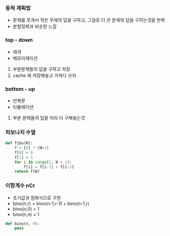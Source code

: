 ### 동적 계획법
- 문제를 쪼개서 작은 무제의 답을 구하고, 그걸로 더 큰 문제의 답을 구하는것을 반복
- 분할정복과 비슷한 느낌

### top - down
- 재귀
- 메모이제이션
 1. 부분문제들의 답을 구하고 저장
 2. cache 에 저장해놓고 가져다 쓰자


### bottom - up
- 반복문
- 타뷸레이션
 1. 부분 문제들의 답을 미리 다 구해놓는것

### 피보나치 수열
```python
def fibo(N):
    f = [0] * (N+1)
    f[0] = 0
    f[1] = 1
    for i in range(2, N + 1):
        f[i] = f[i-1] + f[i-2]
    return f[N]

```
### 이항계수 nCr
- 초기값과 점화식으로 구현
- bino(n,r) = bino(n-1,r-1) + bino(n-1,r)
- bino(n,0) = 1
- bino(n,n) = 1

```python
def bino(n, 0):
    pass
```
